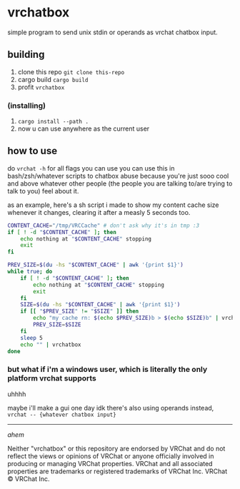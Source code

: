 # vrchatbox
simple program to send unix stdin or operands as vrchat chatbox input.
## building
1. clone this repo `git clone this-repo`
2. cargo build `cargo build`
3. profit `vrchatbox`
### (installing)
1. `cargo install --path .`
2. now u can use anywhere as the current user
## how to use
do `vrchat -h` for all flags you can use
you can use this in bash/zsh/whatever scripts to chatbox abuse because you're just sooo cool and above whatever other people (the people you are talking to/are trying to talk to you) feel about it.

as an example, here's a sh script i made to show my content cache size whenever it changes, clearing it after a measly 5 seconds too.
```sh
CONTENT_CACHE="/tmp/VRCCache" # don't ask why it's in tmp :3
if [ ! -d "$CONTENT_CACHE" ]; then
	echo nothing at "$CONTENT_CACHE" stopping
	exit
fi

PREV_SIZE=$(du -hs "$CONTENT_CACHE" | awk '{print $1}')
while true; do
	if [ ! -d "$CONTENT_CACHE" ]; then
		echo nothing at "$CONTENT_CACHE" stopping
		exit
	fi
	SIZE=$(du -hs "$CONTENT_CACHE" | awk '{print $1}')
	if [[ "$PREV_SIZE" != "$SIZE" ]] then
		echo "my cache rn: $(echo $PREV_SIZE)b > $(echo $SIZE)b" | vrchatbox
		PREV_SIZE=$SIZE
	fi
	sleep 5
	echo "" | vrchatbox
done
```
### but what if i'm a windows user, which is literally the only platform vrchat supports
uhhhh

maybe i'll make a gui one day idk
there's also using operands instead, `vrchat -- {whatever chatbox input}`
___
*ahem*

Neither "vrchatbox" or this repository are endorsed by VRChat and do not reflect the views or opinions of VRChat or anyone officially involved in producing or managing VRChat properties. VRChat and all associated properties are trademarks or registered trademarks of VRChat Inc. VRChat © VRChat Inc.
